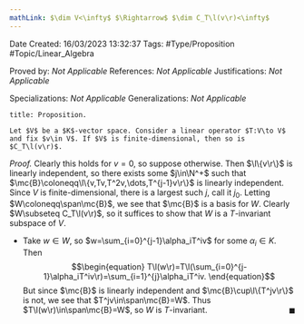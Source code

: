 ```yaml
---
mathLink: $\dim V<\infty$ $\Rightarrow$ $\dim C_T\l(v\r)<\infty$
---
```


<div class="topSpace"></div>

Date Created: 16/03/2023 13:32:37
Tags: #Type/Proposition #Topic/Linear_Algebra

Proved by: _Not Applicable_
References: _Not Applicable_
Justifications: _Not Applicable_

Specializations: _Not Applicable_
Generalizations: _Not Applicable_

``` ad-Proposition
title: Proposition.

Let $V$ be a $K$-vector space. Consider a linear operator $T:V\to V$ and fix $v\in V$. If $V$ is finite-dimensional, then so is $C_T\l(v\r)$.

```

<i>Proof.</i> Clearly this holds for $v=0$, so suppose otherwise. Then $\l\{v\r\}$ is linearly independent, so there exists some $j\in\N^+$ such that $\mc{B}\coloneqq\l\{v,Tv,T^2v,\dots,T^{j-1}v\r\}$ is linearly independent. Since $V$ is finite-dimensional, there is a largest such $j$, call it $j_0$. Letting $W\coloneqq\span\mc{B}$, we see that $\mc{B}$ is a basis for $W$. Clearly $W\subseteq C_T\l(v\r)$, so it suffices to show that $W$ is a $T$-invariant subspace of $V$.
* Take $w\in W$, so $w=\sum_{i=0}^{j-1}\alpha_iT^iv$ for some $\alpha_i\in K$. Then
$$\begin{equation}
    T\l(w\r)=T\l(\sum_{i=0}^{j-1}\alpha_iT^iv\r)=\sum_{i=1}^{j}\alpha_iT^iv.
\end{equation}$$
But since $\mc{B}$ is linearly independent and $\mc{B}\cup\l\{T^jv\r\}$ is not, we see that $T^jv\in\span\mc{B}=W$. Thus $T\l(w\r)\in\span\mc{B}=W$, so $W$ is $T$-invariant.<span style="float:right;">$\blacksquare$</span>
